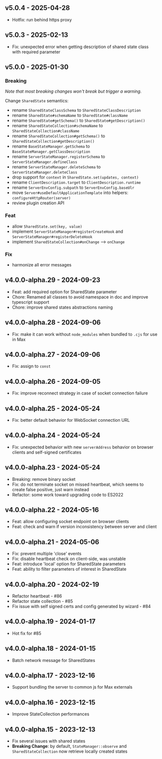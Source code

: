 ## v5.0.4 - 2025-04-28

- Hotfix: run behind https proxy

## v5.0.3 - 2025-02-13

- Fix: unexpected error when getting description of shared state class with required parameter

## v5.0.0 - 2025-01-30

### Breaking

_Note that most breaking changes won't break but trigger a warning._

Change `SharedState` semantics:

- rename `SharedStateClassSchema` to `SharedStateClassDescription`
- rename `SharedState#schemaName` to `SharedState#className`
- rename `SharedState#getSchema()` to `SharedState#getDescription()`
- rename `SharedStateCollection#schemaName` to `SharedStateCollection#className`
- rename `SharedStateCollection#getSchema()` to `SharedStateCollection#getDescription()`
- rename `BaseStateManager.getSchema` to `BaseStateManager.getClassDescription`
- rename `ServerStateManager.registerSchema` to `ServerStateManager.defineClass`
- rename `ServerStateManager.deleteSchema` to `ServerStateManager.deleteClass`
- drop support for `context` in `SharedState.set(updates, context)`
- rename `ClientDescription.target` to `ClientDescription.runtime`
- rename `ServerEnvConfig.subpath` to `ServerEnvConfig.baseUlr`
- move `Server#useDefaultApplicationTemplate` into helpers: `configureHttpRouter(server)`
- review plugin creation API

### Feat

- allow `SharedState.set(key, value)`
- implement `ServerStateManager#registerCreateHook` and `ServerStateManager#registerDeleteHook`
- implement `SharedStateCollection#onChange` --> `onChange`

### Fix

- harmonize all error messages

## v4.0.0-alpha.29 - 2024-09-23

- Feat: add required option for SharedState parameter
- Chore: Renamed all classes to avoid namespace in doc and improve typescript support
- Chore: improve shared states abstractions naming

## v4.0.0-alpha.28 - 2024-09-06

- Fix: make it can work without `node_modules` when bundled to `.cjs` for use in Max

## v4.0.0-alpha.27 - 2024-09-06

- Fix: assign to `const`

## v4.0.0-alpha.26 - 2024-09-05

- Fix: improve reconnect strategy in case of socket connection failure

## v4.0.0-alpha.25 - 2024-05-24

- Fix: better default behavior for WebSocket connection URL

## v4.0.0-alpha.24 - 2024-05-24

- Fix: unexpected behavior with new `serverAddress` behavior on browser clients and self-signed certificates

## v4.0.0-alpha.23 - 2024-05-24

- Breaking: remove binary socket
- Fix: do not terminate socket on missed heartbeat, which seems to create false positive, just warn instead
- Refactor: some work toward upgrading code to ES2022

## v4.0.0-alpha.22 - 2024-05-16

- Feat: allow configuring socket endpoint on browser clients
- Feat: check and warn if version inconsistency between server and client

## v4.0.0-alpha.21 - 2024-05-06

- Fix: prevent multiple 'close' events
- Fix: disable heartbeat check on client-side, was unstable
- Feat: introduce 'local' option for SharedState parameters
- Feat: ability to filter parameters of interest in SharedState

## v4.0.0-alpha.20 - 2024-02-19

- Refactor heartbeat - #86
- Refactor state collection - #85
- Fix issue with self signed certs and config generated by wizard - #84

## v4.0.0-alpha.19 - 2024-01-17

- Hot fix for #85

## v4.0.0-alpha.18 - 2024-01-15

- Batch network message for SharedStates

## v4.0.0-alpha.17 - 2023-12-16

- Support bundling the server to common js for Max externals

## v4.0.0-alpha.16 - 2023-12-15

- Improve StateCollection performances

## v4.0.0-alpha.15 - 2023-12-13

- Fix several issues with shared states
- **Breaking Change**: by default, `StateManager::observe` and `SharedStateCollection` now retrieve locally created states
